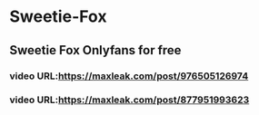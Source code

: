 # Sweetie-Fox
## Sweetie Fox Onlyfans for free

### video URL:https://maxleak.com/post/976505126974

### video URL:https://maxleak.com/post/877951993623
